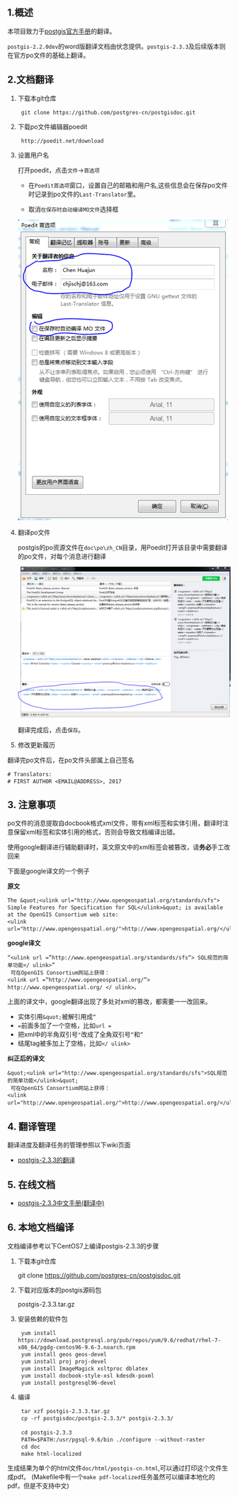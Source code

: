 ## 1.概述

本项目致力于[postgis官方手册](http://postgis.net/documentation/)的翻译。

`postgis-2.2.0dev`的word版翻译文档由伏念提供。`postgis-2.3.3`及后续版本则在官方po文件的基础上翻译。

## 2.文档翻译

1. 下载本git仓库

		git clone https://github.com/postgres-cn/postgisdoc.git

2. 下载po文件编辑器poedit

		http://poedit.net/download 

3. 设置用户名
	
	打开poedit，点击`文件`->`首选项`
	
	- 在`Poedit首选项`窗口，设置自己的邮箱和用户名,这些信息会在保存po文件时记录到po文件的`Last-Translator`里。

	- 取消`在保存时自动编译MO文件`选择框

	![Poedit设置](pic/poedit_setting.PNG)
	
4. 翻译po文件

	postgis的po资源文件在`doc\po\zh_CN`目录，用Poedit打开该目录中需要翻译的po文件，对每个消息进行翻译
	
	![Poedit设置](pic/translate.PNG)
	
	翻译完成后，点击`保存`。

5. 修改更新履历

翻译完po文件后，在po文件头部属上自己签名

	# Translators:
	# FIRST AUTHOR <EMAIL@ADDRESS>, 2017

## 3. 注意事项

po文件的消息提取自docbook格式xml文件，带有xml标签和实体引用，翻译时注意保留xml标签和实体引用的格式，否则会导致文档编译出错。

使用google翻译进行辅助翻译时，英文原文中的xml标签会被篡改，请**务必**手工改回来

下面是google译文的一个例子

**原文**

	The &quot;<ulink url="http://www.opengeospatial.org/standards/sfs">
	Simple Features for Specification for SQL</ulink>&quot; is available 
	at the OpenGIS Consortium web site: 
	<ulink url="http://www.opengeospatial.org/">http://www.opengeospatial.org/</ulink>.

**google译文**

	“<ulink url =”http://www.opengeospatial.org/standards/sfs“> SQL规范的简单功能</ ulink>”
	 可在OpenGIS Consortium网站上获得：
	<ulink url =“http://www.opengeospatial.org/”> http://www.opengeospatial.org/ </ ulink>。

上面的译文中，google翻译出现了多处对xml的篡改，都需要一一改回来。
- 实体引用`&quot;`被解引用成`“`
- `=`前面多加了一个空格，比如`url =`
- 把xml中的半角双引号`"`改成了全角双引号`“`和`”`
- 结尾tag被多加上了空格，比如`</ ulink>`

**纠正后的译文**

	&quot;<ulink url="http://www.opengeospatial.org/standards/sfs">SQL规范的简单功能</ulink>&quot;
	 可在OpenGIS Consortium网站上获得：
	<ulink url="http://www.opengeospatial.org/">http://www.opengeospatial.org/</ulink>。

## 4. 翻译管理

翻译进度及翻译任务的管理参照以下wiki页面

- [postgis-2.3.3的翻译](https://github.com/postgres-cn/postgisdoc/wiki/postgis-2.3)

## 5. 在线文档

- [postgis-2.3.3中文手册(翻译中)](http://postgres.cn/docs/9.6/postgis-2.3)


## 6. 本地文档编译

文档编译参考以下CentOS7上编译postgis-2.3.3的步骤

1. 下载本git仓库

	git clone https://github.com/postgres-cn/postgisdoc.git

2. 下载对应版本的postgis源码包

	postgis-2.3.3.tar.gz

3. 安装依赖的软件包

		yum install https://download.postgresql.org/pub/repos/yum/9.6/redhat/rhel-7-x86_64/pgdg-centos96-9.6-3.noarch.rpm
		yum install geos geos-devel
		yum install proj proj-devel
		yum install ImageMagick xsltproc dblatex
		yum install docbook-style-xsl kdesdk-poxml
		yum install postgresql96-devel 


4. 编译

		tar xzf postgis-2.3.3.tar.gz
		cp -rf postgisdoc/postgis-2.3.3/* postgis-2.3.3/

		cd postgis-2.3.3
		PATH=$PATH:/usr/pgsql-9.6/bin ./configure --without-raster		
		cd doc
		make html-localized

生成结果为单个的html文件`doc/html/postgis-cn.html`,可以通过打印这个文件生成pdf。
(Makefile中有一个`make pdf-localized`任务虽然可以编译本地化的pdf，但是不支持中文)



